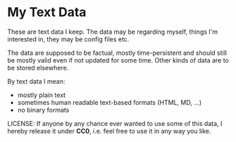My Text Data
============

These are text data I keep. The data may be regarding myself, things I'm interested in, they may be config files etc.

The data are supposed to be factual, mostly time-persistent and should still be mostly valid even if not updated for some time. Other kinds of data are to be stored elsewhere.

By text data I mean:
- mostly plain text
- sometimes human readable text-based formats (HTML, MD, ...)
- no binary formats

LICENSE: If anyone by any chance ever wanted to use some of this data, I hereby release it under **CC0**, i.e. feel free to use it in any way you like.
